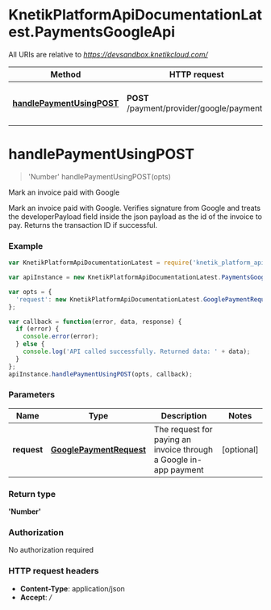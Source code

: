 # KnetikPlatformApiDocumentationLatest.PaymentsGoogleApi

All URIs are relative to *https://devsandbox.knetikcloud.com/*

Method | HTTP request | Description
------------- | ------------- | -------------
[**handlePaymentUsingPOST**](PaymentsGoogleApi.md#handlePaymentUsingPOST) | **POST** /payment/provider/google/payments | Mark an invoice paid with Google


<a name="handlePaymentUsingPOST"></a>
# **handlePaymentUsingPOST**
> &#39;Number&#39; handlePaymentUsingPOST(opts)

Mark an invoice paid with Google

Mark an invoice paid with Google. Verifies signature from Google and treats the developerPayload field inside the json payload as the id of the invoice to pay. Returns the transaction ID if successful.

### Example
```javascript
var KnetikPlatformApiDocumentationLatest = require('knetik_platform_api_documentation_latest');

var apiInstance = new KnetikPlatformApiDocumentationLatest.PaymentsGoogleApi();

var opts = { 
  'request': new KnetikPlatformApiDocumentationLatest.GooglePaymentRequest() // GooglePaymentRequest | The request for paying an invoice through a Google in-app payment
};

var callback = function(error, data, response) {
  if (error) {
    console.error(error);
  } else {
    console.log('API called successfully. Returned data: ' + data);
  }
};
apiInstance.handlePaymentUsingPOST(opts, callback);
```

### Parameters

Name | Type | Description  | Notes
------------- | ------------- | ------------- | -------------
 **request** | [**GooglePaymentRequest**](GooglePaymentRequest.md)| The request for paying an invoice through a Google in-app payment | [optional] 

### Return type

**&#39;Number&#39;**

### Authorization

No authorization required

### HTTP request headers

 - **Content-Type**: application/json
 - **Accept**: */*

